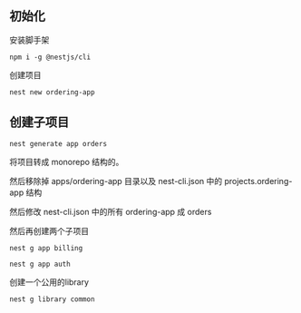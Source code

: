 ## 初始化

安装脚手架

```
npm i -g @nestjs/cli
```

创建项目

```
nest new ordering-app
```

## 创建子项目

```
nest generate app orders
```

将项目转成 monorepo 结构的。

然后移除掉 apps/ordering-app 目录以及 nest-cli.json 中的 projects.ordering-app 结构

然后修改 nest-cli.json 中的所有 ordering-app 成 orders

然后再创建两个子项目

```
nest g app billing
```

```
nest g app auth
```

创建一个公用的library

```
nest g library common
```

